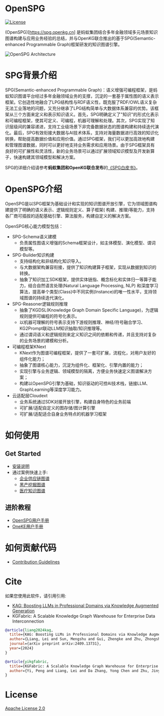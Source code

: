 # OpenSPG

[![License](https://img.shields.io/badge/License-Apache%202.0-blue.svg)](./LICENSE)

(OpenSPG)[https://spg.openkg.cn] 是蚂蚁集团结合多年金融领域多元场景知识图谱构建与应用业务经验的总结，并与OpenKG联合推出的基于SPG(Semantic-enhanced Programmable Graph)框架研发的知识图谱引擎。

![OpenSPG Architecture](https://mdn.alipayobjects.com/huamei_xgb3qj/afts/img/A*DsIHS7Fe78AAAAAAAAAAAAAADtmcAQ/original)

# SPG背景介绍

SPG(Semantic-enhanced Programmable Graph)：语义增强可编程框架，是蚂蚁知识图谱平台经过多年金融领域业务的支撑，沉淀的一套基于属性图的语义表示框架。它创造性地融合了LPG结构性与RDF语义性，既克服了RDF/OWL语义复杂无法工业落地的问题，又充分继承了LPG结构简单与大数据体系兼容的优势。该框架从三个方面来定义和表示知识语义。首先，SPG明确定义了"知识"的形式化表示和可编程框架，使其可定义、可编程，机器可理解和处理。其次，SPG实现了知识层级间的兼容递进，支持工业级场景下非完备数据状态的图谱构建和持续迭代演化。最后，SPG有效衔接大数据与AI技术体系，支持对海量数据进行高效的知识化转换，帮助提高数据价值和应用价值。通过SPG框架，我们可以更加高效地构建和管理图谱数据，同时可以更好地支持业务需求和应用场景。由于SPG框架具有良好的可扩展性和灵活性，新的业务场景可以通过扩展领域知识模型及开发新算子，快速构建其领域模型和解决方案。

SPG的详细介绍请参考**蚂蚁集团和OpenKG联合发布**的[《SPG白皮书》](https://spg.openkg.cn/ "SPG白皮书")。

# OpenSPG介绍

OpenSPG是以SPG框架为基础设计和实现的知识图谱开放引擎，它为领域图谱构建提供了明确的语义表示、逻辑规则定义、算子框架(
构建、推理)等能力，支持各厂商可插拔的适配基础引擎、算法服务，构建自定义的解决方案。

OpenSPG核心能力模型包括：

* SPG-Schema语义建模
  * 负责属性图语义增强的Schema框架设计，如主体模型、演化模型、谓词模型等。
* SPG-Builder知识构建
  * 支持结构化和非结构化知识导入。
  * 与大数据架构兼容衔接，提供了知识构建算子框架，实现从数据到知识的转换。
  * 抽象了知识加工SDK框架，提供实体链指、概念标化和实体归一等算子能力，结合自然语言处理(Natural Language Processing, NLP)
    和深度学习算法，提高单个类型(Class)中不同实例(Instance)的唯一性水平，支持领域图谱的持续迭代演化。
* SPG-Reasoner逻辑规则推理
  * 抽象了KGDSL(Knowledge Graph Domain Specific Language)，为逻辑规则提供可编程的符号化表示。
  * 以机器可理解的符号表示支持下游规则推理、神经/符号融合学习、KG2Prompt联动LLM知识抽取/知识推理等。
  * 通过谓词语义和逻辑规则来定义知识之间的依赖和传递，并且支持对复杂的业务场景的建模和分析。
* 可编程框架KNext
  * KNext作为图谱可编程框架，提供了一套可扩展，流程化，对用户友好的组件化能力；
  * 抽象了图谱核心能力，沉淀为组件化、框架化、引擎内置的能力；
  * 实现引擎与业务逻辑、领域模型的隔离，方便业务快速定义图谱解决方案；
  * 构建以OpenSPG引擎为基础，知识驱动的可控AI技术栈，链接LLM、GraphLearning等深度学习能力。
* 云适配层Cloudext
  * 业务系统通过SDK对接开放引擎，构建自身特色的业务前端
  * 可扩展/适配自定义的图存储/图计算引擎
  * 可扩展/适配适合自身业务特点的机器学习框架

# 如何使用

## Get Started

* [安装说明](https://openspg.yuque.com/ndx6g9/ooil9x/xht6kkegvs33cwwr)
* 通过案例快速上手:
  * [企业供应链图谱](https://openspg.yuque.com/ndx6g9/ooil9x/bf5kppyi5w0g7se5)
  * [黑产挖掘图谱](https://openspg.yuque.com/ndx6g9/ooil9x/pst9v980k2u2p17o)
  * [医疗知识图谱](https://openspg.yuque.com/ndx6g9/ooil9x/odbzpk4694lc7yfd)

## 进阶教程

* [OpenSPG用户手册](https://openspg.yuque.com/ndx6g9/nmwkzz)
* [OneKE用户手册](https://openspg.yuque.com/ndx6g9/nmwkzz/dht0wtgycuw032gd)

# 如何贡献代码

* [Contribution Guidelines](https://spg.openkg.cn/quick-start/contribution)

# Cite

如果您使用此软件，请引用引用:
* [KAG: Boosting LLMs in Professional Domains via Knowledge Augmented Generation](https://arxiv.org/abs/2409.13731)
* KGFabric: A Scalable Knowledge Graph Warehouse for Enterprise Data Interconnection

```bibtex
@article{liang2024kag,
  title={KAG: Boosting LLMs in Professional Domains via Knowledge Augmented Generation},
  author={Liang, Lei and Sun, Mengshu and Gui, Zhengke and Zhu, Zhongshu and Jiang, Zhouyu and Zhong, Ling and Qu, Yuan and Zhao, Peilong and Bo, Zhongpu and Yang, Jin and others},
  journal={arXiv preprint arXiv:2409.13731},
  year={2024}
}

@article{yikgfabric,
  title={KGFabric: A Scalable Knowledge Graph Warehouse for Enterprise Data Interconnection},
  author={Yi, Peng and Liang, Lei and Da Zhang, Yong Chen and Zhu, Jinye and Liu, Xiangyu and Tang, Kun and Chen, Jialin and Lin, Hao and Qiu, Leijie and Zhou, Jun}
}
```

# License

[Apache License 2.0](LICENSE)

